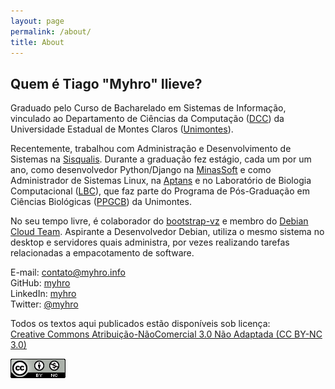 ```yaml
---
layout: page
permalink: /about/
title: About
---
```


## Quem é Tiago "Myhro" Ilieve?

Graduado pelo Curso de Bacharelado em Sistemas de Informação, vinculado ao Departamento de Ciências da Computação ([DCC][dcc]) da Universidade Estadual de Montes Claros ([Unimontes][unimontes]).

Recentemente, trabalhou com Administração e Desenvolvimento de Sistemas na [Sisqualis][sisqualis]. Durante a graduação fez estágio, cada um por um ano, como desenvolvedor Python/Django na [MinasSoft][minassoft] e como Administrador de Sistemas Linux, na [Aptans][aptans] e no Laboratório de Biologia Computacional ([LBC][lbc]), que faz parte do Programa de Pós-Graduação em Ciências Biológicas ([PPGCB][ppgcb]) da Unimontes.

No seu tempo livre, é colaborador do [bootstrap-vz][bootstrap-vz] e membro do [Debian Cloud Team][debian-cloud-team]. Aspirante a Desenvolvedor Debian, utiliza o mesmo sistema no desktop e servidores quais administra, por vezes realizando tarefas relacionadas a empacotamento de software.

E-mail: [contato@myhro.info][email]  
GitHub: [myhro][github]  
LinkedIn: [myhro][linkedin]  
Twitter: [@myhro][twitter]

Todos os textos aqui publicados estão disponíveis sob licença:  
[Creative Commons Atribuição-NãoComercial 3.0 Não Adaptada (CC BY-NC 3.0)][cc-by-nc3]

[![](/images/ccbync.png)][cc-by-nc3]

[aptans]: http://www.aptans.com/
[bootstrap-vz]: http://bootstrap-vz.readthedocs.org/
[cc-by-nc3]: http://creativecommons.org/licenses/by-nc/3.0/deed.pt_BR
[dcc]: http://www.dcc.unimontes.br/
[debian-cloud-team]: https://wiki.debian.org/Teams/Cloud
[email]: mailto:contato@myhro.info
[github]: https://github.com/myhro
[lbc]: http://www.ppgcb.unimontes.br/lbc/
[linkedin]: https://br.linkedin.com/in/myhro
[minassoft]: http://www.minascurriculos.com.br/
[ppgcb]: http://www.ppgcb.unimontes.br/
[sisqualis]: http://www.sisqualis.com.br/
[twitter]: https://twitter.com/myhro
[unimontes]: http://www.unimontes.br/
